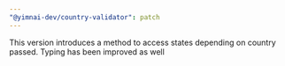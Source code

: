 ```yaml
---
"@yimnai-dev/country-validator": patch
---
```


This version introduces a method to access states depending on country passed. Typing has been improved as well

